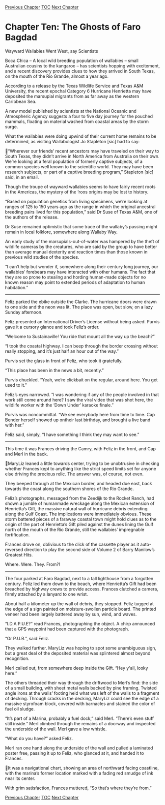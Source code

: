 [Previous Chapter](ch09.md) [TOC](README.md) [Next Chapter](ch11.md)

# Chapter Ten: The Ghosts of Faro Bagdad

Wayward Wallabies Went West, say Scientists

Boca Chica – A local wild breeding population of wallabies – small Australian cousins to the kangaroo – has scientists hopping with excitement, and a recent discovery provides clues to how they arrived in South Texas, on the mouth of the Rio Grande, almost a year ago.

According to a release by the Texas Wildlife Service and Texas A&M University, the recent epochal Category 6 Hurricane Henrietta may have deposited the marsupial migrants from as far away as the western Caribbean Sea.

A new model published by scientists at the National Oceanic and Atmospheric Agency suggests a four to five day journey for the pouched mammals, floating on material washed from coastal areas by the storm surge.

What the wallabies were doing upwind of their current home remains to be determined, as visiting Wallabologist Jo Stapleton [sic] had to say:

“Wherever our friends’ recent ancestors may have traveled on their way to South Texas, they didn’t arrive in North America from Australia on their own. We’re looking at a feral population of formerly captive subjects, of a common species well known to the scientific world. They may have been research subjects, or part of a captive breeding program,” Stapleton [sic] said, in an email.

Though the troupe of wayward wallabies seems to have fairly recent roots in the Americas, the mystery of the ‘roos origins may be lost to history.

“Based on population genetics from living specimens, we’re looking at ranges of 125 to 150 years ago as the range in which the original ancestral breeding pairs lived for this population,” said Dr Suse of Texas A&M, one of the authors of the release.

Dr Suse remained optimistic that some trace of the wallaby’s passing might remain in local folklore, somewhere along Wallaby Way.

An early study of the marsupials-out-of-water was hampered by the theft of wildlife cameras by the creatures, who are said by the group to have better than average manual dexterity and reaction times than those known in previous wild studies of the species.

“I can’t help but wonder if, somewhere along their century long journey, our wallabies’ forebears may have interacted with other humans. The fact that they are so prone to stealing and hording human-made objects for no known reason may point to extended periods of adaptation to human habitation.”

***

Feliz parked the ebike outside the Clarke. The hurricane doors were drawn to one side and the neon was lit. The place was open, but slow, on a lazy Sunday afternoon.

Feliz presented an International Driver’s License without being asked. Purvis gave it a cursory glance and took Feliz’s order.

“Welcome to Sustainaville! You ride that mount all the way up the beach?”

“I took the coastal highway. I can beep through the border crossing without really stopping, and it’s just half an hour out of the way.”

Purvis set the glass in front of Feliz, who took it gratefully.

“This place has been in the news a bit, recently.”

Purvis chuckled. “Yeah, we’re clickbait on the regular, around here. You get used to it.”

Feliz’s eyes narrowed. “I was wondering if any of the people involved in that work still come around here? I saw the viral video that was shot here, the wildlife worker with the ‘Down Under’ karaoke finale.”

Purvis was noncommittal. “We see everybody here from time to time. Cap Bender herself showed up ontheir last birthday, and brought a live band with her.”

Feliz said, simply, “I have something I think they may want to see.”

***

This time it was Frances driving the Camry, with Feliz in the front, and Cap and Merl in the back.

MaryLiz leaned a little towards center, trying to be unobtrusive in checking whether Frances kept to anything like the strict speed limits set for anyone else driving the precious relic. The answer was, of course, not even.

They beeped through at the Mexican border, and headed due east, back towards the coast along the southern shores of the Rio Grande.

Feliz’s photographs, messaged from the Zeedijk to the Rocket Ranch, had shown a jumble of humanmade wreckage along the Mexican extension of Henrietta’s Gift, the massive natural wall of hurricane debris extending along the Gulf Coast. The implications were immediately obvious. These storm battered pieces of a faraway coastal town might hold clues as to the origin of the part of Henrietta’s Gift piled against the dunes lining the Gulf north of the mouth of the Rio Grande, still the wallabies’ impregnable fortification.

Frances drove on, oblivious to the click of the cassette player as it auto-reversed direction to play the second side of Volume 2 of Barry Manilow’s Greatest Hits.

Where. Were. They. From?!

***

The four parked at Faro Bagdad, next to a tall lighthouse from a forgotten century. Feliz led them down to the beach, where Henrietta’s Gift had been breached by highway crews to provide access. Frances clutched a camera, firmly attached by a lanyard to one wrist.

About half a kilometer up the wall of debris, they stopped. Feliz tugged at the edge of a sign painted on moisture-swollen particle board. The printed veneer had been largely battered away by sun, wind, and waves.

“I.D.A P.U.E?” read Frances, photographing the object. A chirp announced that a GPS waypoint had been captured with the photograph.

“Or P.U.B.”, said Feliz.

They walked further. MaryLiz was hoping to spot some unambiguous sign, but a great deal of the deposited material was splintered almost beyond recognition.

Merl called out, from somewhere deep inside the Gift. “Hey y'all, looky here.”

The others threaded their way through the driftwood to Merl’s find: the side of a small building, with sheet metal walls backed by pine framing. Twisted angle irons at the walls’ footing held what was left of the walls to a fragment of decking. Through cracks in the decking, MaryLiz could see the edge of a massive styrofoam block, covered with barnacles and stained the color of fuel oil sludge.

“It’s part of a Marina, probably a fuel dock,” said Merl. “There’s even stuff still inside.” Merl climbed through the remains of a doorway and inspected the underside of the wall. Merl gave a low whistle.

“What do you have?” asked Feliz.

Merl ran one hand along the underside of the wall and pulled a laminated poster free, passing it up to Feliz, who glanced at it, and handed it to Frances.

It was a navigational chart, showing an area of northward facing coastline, with the marina’s former location marked with a fading red smudge of ink near its center.
 
With grim satisfaction, Frances muttered, “So that’s where they’re from.”

[Previous Chapter](ch09.md) [TOC](README.md) [Next Chapter](ch11.md)

